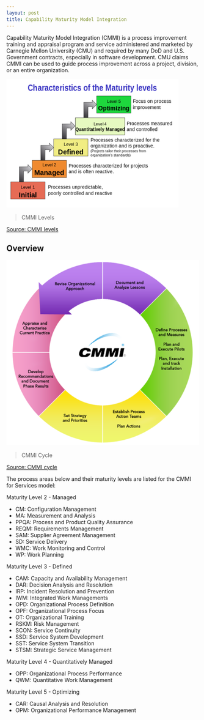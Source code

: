 ```yaml
---
layout: post
title: Capability Maturity Model Integration
---
```


Capability Maturity Model Integration (CMMI) is a process improvement training and appraisal program and service administered and marketed by Carnegie Mellon University (CMU) and required by many DoD and U.S. Government contracts, especially in software development. CMU claims CMMI can be used to guide process improvement across a project, division, or an entire organization. 

<img src="/images/cmmi_levels.png" alt="GitHub Logo" width="450" />

> CMMI Levels

[Source: CMMI levels](https://upload.wikimedia.org/wikipedia/commons/thumb/e/ec/Characteristics_of_Capability_Maturity_Model.svg/800px-Characteristics_of_Capability_Maturity_Model.svg.png)


## Overview

<img src="/images/cmmi_wheel.png" alt="GitHub Logo" width="600" />

> CMMI Cycle

[Source: CMMI cycle](http://www.webelite.com/images/cmmi_wheel.png)


The process areas below and their maturity levels are listed for the CMMI for Services model:

Maturity Level 2 - Managed
- CM: Configuration Management
- MA: Measurement and Analysis
- PPQA: Process and Product Quality Assurance
- REQM: Requirements Management
- SAM: Supplier Agreement Management
- SD: Service Delivery
- WMC: Work Monitoring and Control
- WP: Work Planning

Maturity Level 3 - Defined
- CAM: Capacity and Availability Management
- DAR: Decision Analysis and Resolution
- IRP: Incident Resolution and Prevention
- IWM: Integrated Work Managements
- OPD: Organizational Process Definition
- OPF: Organizational Process Focus
- OT: Organizational Training
- RSKM: Risk Management
- SCON: Service Continuity
- SSD: Service System Development
- SST: Service System Transition
- STSM: Strategic Service Management

Maturity Level 4 - Quantitatively Managed
- OPP: Organizational Process Performance
- QWM: Quantitative Work Management

Maturity Level 5 - Optimizing
- CAR: Causal Analysis and Resolution
- OPM: Organizational Performance Management



